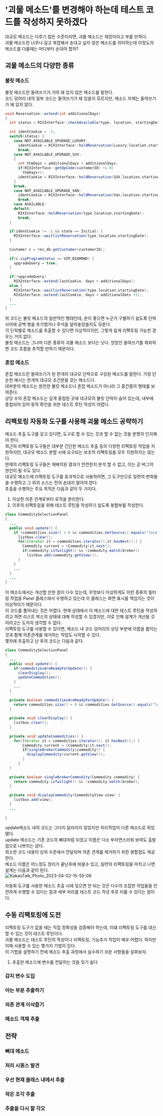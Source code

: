 # '괴물 메소드'를 변경해야 하는데 테스트 코드를 작성하지 못하겠다
대규모 메소드는 다루기 힘든 수준이라면, 괴물 메소드는 재앙이라고 부를 만하다.  
괴물 메소드란 너무나 길고 복잡해서 손대고 싶지 않은 메소드를 의미하는데 이정도의 메소드를 다룰때는 어디부터 손대야 할까?

## 괴물 메소드의 다양한 종류
### 불릿 메소드
불릿 메소드란 들여쓰기가 거의 돼 있지 않은 메소드를 말한다.  
코드 덩어리 내의 일부 코드는 들여쓰기가 돼 있을지 모르지만, 메소드 자체는 들여쓰기가 돼 있지 않다.
```Java
void Reservation::extend(int additionalDays)
{
  int status = RIXInterface::checkAvailable(type, location, startingDate);
  
  int identCookie = -1;
  switch(status) {
    case NOT_AVAILABLE_UPGRADE_LUXURY:
      identCookie = RIXInterface::holdReservation(Luxury,location,startingDate,additionalDays +dditionalDats);
      break;
    case NOT_AVAILABLE_UPGRADE_SUV:
    {
      int theDays = additionalDays + additionalDays;
      if(RIXInterface::getOpCode(customerID) != 0)
        theDays++;
      identCookie = RIXInterface::holdReservation(SUV,location,startingDate,theDats)
    }
    break;
    case NOT_AVAILABLE_UPGRADE_VAN:
      identCookie = RIXInterface::holdReservation(Van,location,startingDate, addtionalDats + additionalDats);
      break;
    case AVAILABLE:
    default:
      RIXInterface::holdReservation(type,location,startingDate);
      break;
  }
  
  if(identCookie != -1 && state == Initial) {
    RIXInterface::waitlistReservation(type,location,startingDate);
  }
  
  Customer c = res_db.getCustomer(customerID);
  
  if(c.vipProgramStatus == VIP_DIAMOND) {
    upgradeQuery = true;
  }
  
  if(!upgradeQuery)
    RIXInterface::extend(lastCookie, days + additionalDays);
  else {
    RIXInterface::waitlistReservation(type,location,startingDate);
    RIXInterface::extend(lastCookie, days + additionalDats +1);
  }
  ...
}
```
위 코드는 불릿 메소드의 일반적인 형태인데, 운이 좋으면 누군가 구별하기 쉽도록 단락 사이에 공백 행을 추가했거나 주석을 달아놓았을지도 모른다.  
긱 딘릭별로 메소드를 추출할 수 있다면 이상적이지만, 그렇게 쉽게 리팩토링 가능한 경우는 거의 없다.  
불릿 메소드는 그나마 다른 종류의 괴물 메소드 보다는 낫다. 엉망인 들여쓰기를 제외하면 코드 흐름을 추적할 만하기 때문이다.  

### 혼잡 메소드
혼잡 메소드란 들여쓰기가 된 한개의 대규모 단락으로 구성된 메소드를 말한다. 가장 단순한 예시는 한개의 대규모 조건문을 갖는 메소드다.  
대부분의 메소드는 완전한 불릿 메소드나 혼잡 메소드가 아니라 그 중간쯤의 형태를 보여준다.  
상당 수의 혼잡 메소드는 깊게 중첩된 곳에 대규모의 불릿 단락이 숨어 있는데, 내부에 중첩되어 있어 동작 확인을 위한 테스트 루틴 작성이 어렵다.

## 리팩토링 자동화 도구를 사용해 괴물 메소드 공략하기
메소드 추출 도구를 갖고 있다면, 도구로 할 수 있는 것과 할 수 없는 것을 분명히 인지해야 한다.  
최근의 리팩토링 도구들은 대부분 간단한 메소드 추출 등의 다양한 리팩토링 작업을 지원하지만, 대규모 메소드 분할 시에 요구되는 보조적 리팩토링을 모두 지원하지는 않는다.  
현재의 리팩토링 도구들은 재배치된 결과가 안전한지 분석 할 수 없고, 이는 곧 버그의 원인이 될 수도 있다.  
대규모 매소드에 리팩토링 도구를 효과적으로 사용하려면, 그 도구만으로 일련의 변화들을 수행하고 그 외의 소스는 전혀 손대지 말아야 한다.  
추출을 수행하는 주요 목적은 다음과 같이 두 가지다.
1. 이상한 의존 관계로부터 로직을 분리한다.
2. 이후의 리팩토링을 위해 테스트 루틴을 작성하기 쉽도록 봉합부를 작성한다.

```Java
class CommoditySelectionPanel
{
  ...
  public void update() {
    if (commodities.size() > 0 && commodities.GetSource().equals("local")) {
      listbox.clear();
      for(Iterator it = commodities.iterator();it.hasNext();) {
        Commodity current = (Commodity)it.next();
        if(commodity.isTwilight() && !commodity.match(broker))
          listbox.add(commodity.getView());
      }
    }
    ...
  }
  ...
}
```
이 메소드에서는 개선할 만한 점이 다수 있는데, 무엇보다 이상하게도 이런 종류의 필터링 작업을 Panel 클래스에서 수행하고 있는데 이 클래스는 화면 표시를 책임지는 것이 이상적이기 때문이다.  
이 코드를 풀어내는 것은 어렵다. 현재 상태에서 이 메소드에 대한 테스트 루틴을 작성하려고 하면 리스트 박스의 상태에 대해 작성할 수 있겠지만, 이로 인해 설계가 개선될 것이라고는 도저히 생각할 수 없다.  
리팩토링 도구를 사용할 수 있다면, 메소드 내 코드 덩어리의 상당 부분에 이름을 붙이는 것과 함께 의존관계를 제거하는 작업도 시작할 수 있다.  
몇차례 추출하고 난 후의 코드는 다음과 같다.  
```Java
class CommoditySelectionPanel
{
  ...
  public void update() {
    if(commoditiesAreReadyForUpdate()) {
      clearDisplay();
      updateCommodities();
    }
    ...
  }
  
  private boolean commoditiesAreReadyForUpdate() {
    return commodities.size() > 0 && commodities.GetSource().equals("local");
  }
  
  private void clearDisplay() {
    listbox.clear();
  }
  
  private void updateCommodities() {
    for(Iterator it = commodities.iterator(); it.hasNext();) {
        Commodity current = (Commodity)it.next();
        if(singleBrokerCommodity(commodity)) {
          displayCommodity(current.getView());
        }
      }
  }
  
  private boolean singleBrokerCommodity(Commodity commodity) {
    return commodity.isTwilight() && !commodity.match(broker);
  }
  
  private void displayCommodity(CommodityView view) {
    listbox.add(view);
  }
  ...
  
}
```
update메소드 내의 코드는 그다지 달라지지 않았지만 처리작업이 다른 메소드로 위임 됐다.  
update 메소드는 기존 코드의 뼈대처럼 되었고 이름은 다소 부자연스러워 보여도 출발점으로 나쁘지는 않다.  
최소한 코드 내용이 상위 수준에서 전달되며 의존 관계를 제거하기 위한 봉합점도 제공한다.  
메소드 이름은 어느정도 정리가 끝난후에 바꿀수 있고, 일련의 리팩토링을 마치고 나면 설계는 다음과 같이 된다.  
![KakaoTalk_Photo_2023-04-02-15-55-06](https://user-images.githubusercontent.com/50142323/229337480-67a059f7-8861-4c22-90f0-30bf54027122.jpeg)

자동화 도구를 사용한 메소드 추출 시에 잊으면 안 되는 것은 다수의 조잡한 작업들을 안전하게 수행할 수 있다는 점과 세부 처리를 테스트 코드 작성 후로 미룰 수 있다는 점이다.  

## 수동 리팩토링에 도전
리팩토링 도구가 없을 때는 직접 정확성을 검증해야 하는데, 이떄 리팩토링 도구를 대신할 수 있는 것이 테스트 루틴이다.  
괴물 메소드는 테스트 루틴의 작성이나 리팩토링, 기능추가 작업이 매우 어렵다. 하지만 이때 사용할 수 있는 몇가지 기법이 있다.  
이 기법을 설명하기 전에 메소드 추출 과정에서 실수하기 쉬운 사항들을 살펴보자.  

1. 추출한 메소드에 변수를 전달하는 것을 잊기 쉽다

### 감지 변수 도입
### 아는 부분 추출하기
### 의존 관계 이삭줍기
### 메소드 객체 추출

## 전략
### 뼈대 메소드
### 처리 시퀀스 발견
### 우선 현재 클래스 내에서 추출
### 작은 조각 추출
### 추출을 다시 할 각오
